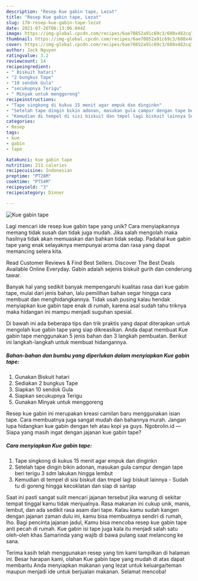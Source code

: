 ```yaml
---
description: "Resep Kue gabin tape, Lezat"
title: "Resep Kue gabin tape, Lezat"
slug: 170-resep-kue-gabin-tape-lezat
date: 2021-07-26T06:13:06.044Z
image: https://img-global.cpcdn.com/recipes/6ae70852a91c69c3/680x482cq70/kue-gabin-tape-foto-resep-utama.jpg
thumbnail: https://img-global.cpcdn.com/recipes/6ae70852a91c69c3/680x482cq70/kue-gabin-tape-foto-resep-utama.jpg
cover: https://img-global.cpcdn.com/recipes/6ae70852a91c69c3/680x482cq70/kue-gabin-tape-foto-resep-utama.jpg
author: Jack Nguyen
ratingvalue: 3.2
reviewcount: 14
recipeingredient:
- " Biskuit hatari"
- "2 bungkus Tape"
- "10 sendok Gula"
- "secukupnya Terigu"
- " Minyak untuk menggoreng"
recipeinstructions:
- "Tape singkong di kukus 15 menit agar empuk dan dinginkn"
- "Setelah tape dingin bikin adonan, masukan gula campur dengan tape beri terigu 3 sdm lakukan hingga lembut"
- "Kemudian di tempel di sisi biskuit dan tmpel lagi biskuit lainnya Sudah tu di goreng hingga kecoklatan dan siap di santap"
categories:
- Resep
tags:
- kue
- gabin
- tape

katakunci: kue gabin tape 
nutrition: 211 calories
recipecuisine: Indonesian
preptime: "PT28M"
cooktime: "PT54M"
recipeyield: "3"
recipecategory: Dinner

---
```



![Kue gabin tape](https://img-global.cpcdn.com/recipes/6ae70852a91c69c3/680x482cq70/kue-gabin-tape-foto-resep-utama.jpg)

Lagi mencari ide resep kue gabin tape yang unik? Cara menyiapkannya memang tidak susah dan tidak juga mudah. Jika salah mengolah maka hasilnya tidak akan memuaskan dan bahkan tidak sedap. Padahal kue gabin tape yang enak selayaknya mempunyai aroma dan rasa yang dapat memancing selera kita.

Read Customer Reviews &amp; Find Best Sellers. Discover The Best Deals Available Online Everyday. Gabin adalah sejenis biskuit gurih dan cenderung tawar.

Banyak hal yang sedikit banyak mempengaruhi kualitas rasa dari kue gabin tape, mulai dari jenis bahan, lalu pemilihan bahan segar hingga cara membuat dan menghidangkannya. Tidak usah pusing kalau hendak menyiapkan kue gabin tape enak di rumah, karena asal sudah tahu triknya maka hidangan ini mampu menjadi suguhan spesial.


Di bawah ini ada beberapa tips dan trik praktis yang dapat diterapkan untuk mengolah kue gabin tape yang siap dikreasikan. Anda dapat membuat Kue gabin tape menggunakan 5 jenis bahan dan 3 langkah pembuatan. Berikut ini langkah-langkah untuk membuat hidangannya.

<!--inarticleads1-->

##### Bahan-bahan dan bumbu yang diperlukan dalam menyiapkan Kue gabin tape:

1. Gunakan  Biskuit hatari
1. Sediakan 2 bungkus Tape
1. Siapkan 10 sendok Gula
1. Siapkan secukupnya Terigu
1. Gunakan  Minyak untuk menggoreng


Resep kue gabin ini merupakan kreasi camilan baru menggunakan isian tape. Cara membuatnya juga sangat mudah dan bahannya murah. Jangan lupa hidangkan kue gabin dengan teh atau kopi ya guys. Ngobrolin.id — Siapa yang masih ingat dengan jajanan kue gabin tape? 

<!--inarticleads2-->

##### Cara menyiapkan Kue gabin tape:

1. Tape singkong di kukus 15 menit agar empuk dan dinginkn
1. Setelah tape dingin bikin adonan, masukan gula campur dengan tape beri terigu 3 sdm lakukan hingga lembut
1. Kemudian di tempel di sisi biskuit dan tmpel lagi biskuit lainnya - Sudah tu di goreng hingga kecoklatan dan siap di santap


Saat ini pasti sangat sulit mencari jajanan tersebut jika warung di sekitar tempat tinggal kamu tidak menjualnya. Rasa makanan ini cukup unik, manis, lembut, dan ada sedikit rasa asam dari tape. Kalau kamu sudah kangen dengan jajanan zaman dulu ini, kamu bisa membuatnya sendiri di rumah, lho. Bagi pencinta jajanan jadul, Kamu bisa mencoba resep kue gabin tape anti pecah di rumah. Kue gabin isi tape juga kala itu menjadi salah satu oleh-oleh khas Samarinda yang wajib di bawa pulang saat melancong ke sana. 

Terima kasih telah menggunakan resep yang tim kami tampilkan di halaman ini. Besar harapan kami, olahan Kue gabin tape yang mudah di atas dapat membantu Anda menyiapkan makanan yang lezat untuk keluarga/teman maupun menjadi ide untuk berjualan makanan. Selamat mencoba!
